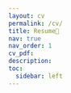 ```yaml
---
layout: cv
permalink: /cv/
title: Resume📃
nav: true
nav_order: 1
cv_pdf: 
description: 
toc:
  sidebar: left
---
```

